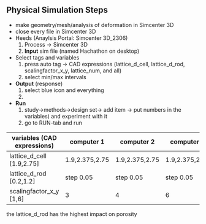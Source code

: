 Physical Simulation Steps
-------------------------------
- make geometry/mesh/analysis of deformation in Simcenter 3D
- close every file in Simcenter 3D
- Heeds (Anaylsis Portal: Simcenter 3D_2306)
  1. Process -> Simcenter 3D
  2. **Input** sim file (named Hachathon on desktop)
- Select tags and variables
  1. press auto tag -> CAD expressions (lattice_d_cell, lattice_d_rod, scalingfactor_x_y, lattice_num, and all)
  2. select min/max intervals
- **Output** (response)
  1. select blue icon and everything
  2. 
- **Run**
  1. study->methods->design set-> add item -> put numbers in the variables) and experiment with it
  2. go to RUN-tab and run

| variables (CAD expressions)      | computer 1      |computer 2     |computer 3      |
| -------------------------------- | --------------- |---------------|----------------|
| lattice_d_cell [1.9,2.75]        | 1.9,2.375,2.75  |1.9,2.375,2.75 |1.9,2.375,2.75  |
| lattice_d_rod [0.2,1.2]          | step 0.05       |step 0.05      |step 0.05       |
| scalingfactor_x_y [1,6]          | 3               |4              |6               |

the lattice_d_rod has the highest impact on porosity
